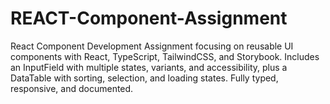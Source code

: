 # REACT-Component-Assignment
React Component Development Assignment focusing on reusable UI components with React, TypeScript, TailwindCSS, and Storybook. Includes an InputField with multiple states, variants, and accessibility, plus a DataTable with sorting, selection, and loading states. Fully typed, responsive, and documented.
